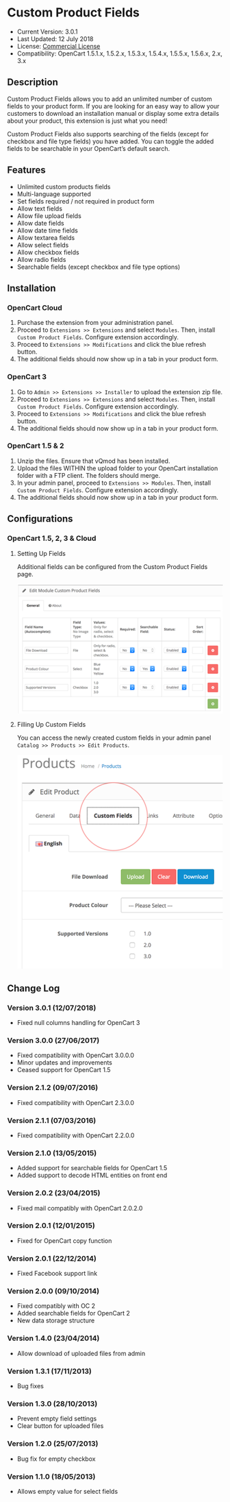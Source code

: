 # Custom Product Fields

* Current Version: 3.0.1
* Last Updated: 12 July 2018
* License: [Commercial License][1]
* Compatibility: OpenCart 1.5.1.x, 1.5.2.x, 1.5.3.x, 1.5.4.x, 1.5.5.x, 1.5.6.x, 2.x, 3.x


[1]: https://www.marketinsg.com/usage-license

## Description

Custom Product Fields allows you to add an unlimited number of custom fields to your product form. If you are looking for an easy way to allow your customers to download an installation manual or display some extra details about your product, this extension is just what you need!

Custom Product Fields also supports searching of the fields (except for checkbox and file type fields) you have added. You can toggle the added fields to be searchable in your OpenCart’s default search.

## Features

* Unlimited custom products fields
* Multi-language supported
* Set fields required / not required in product form
* Allow text fields
* Allow file upload fields
* Allow date fields
* Allow date time fields
* Allow textarea fields
* Allow select fields
* Allow checkbox fields
* Allow radio fields
* Searchable fields (except checkbox and file type options)

## Installation

### OpenCart Cloud

1. Purchase the extension from your administration panel.
2. Proceed to `Extensions >> Extensions` and select `Modules`. Then, install `Custom Product Fields`. Configure extension accordingly.
3. Proceed to `Extensions >> Modifications` and click the blue refresh button.
4. The additional fields should now show up in a tab in your product form.

### OpenCart 3

1. Go to `Admin >> Extensions >> Installer` to upload the extension zip file.
2. Proceed to `Extensions >> Extensions` and select `Modules`. Then, install `Custom Product Fields`. Configure extension accordingly.
3. Proceed to `Extensions >> Modifications` and click the blue refresh button.
4. The additional fields should now show up in a tab in your product form.

### OpenCart 1.5 & 2

1. Unzip the files. Ensure that vQmod has been installed.
2. Upload the files WITHIN the upload folder to your OpenCart installation folder with a FTP client. The folders should merge.
3. In your admin panel, proceed to `Extensions >> Modules`. Then, install `Custom Product Fields`. Configure extension accordingly.
4. The additional fields should now show up in a tab in your product form.

## Configurations

### OpenCart 1.5, 2, 3 & Cloud

1. Setting Up Fields

	Additional fields can be configured from the Custom Product Fields page.

	![Screenshot](images/custom_product_fields/image-1.png)

2. Filling Up Custom Fields

	You can access the newly created custom fields in your admin panel `Catalog >> Products >> Edit Products`.

	![Screenshot](images/custom_product_fields/image-2.png)

## Change Log

### Version 3.0.1 (12/07/2018)
* Fixed null columns handling for OpenCart 3
### Version 3.0.0 (27/06/2017)
* Fixed compatibility with OpenCart 3.0.0.0
* Minor updates and improvements
* Ceased support for OpenCart 1.5
### Version 2.1.2 (09/07/2016)
* Fixed compatibility with OpenCart 2.3.0.0
### Version 2.1.1 (07/03/2016)
* Fixed compatibility with OpenCart 2.2.0.0
### Version 2.1.0 (13/05/2015)
* Added support for searchable fields for OpenCart 1.5
* Added support to decode HTML entities on front end
### Version 2.0.2 (23/04/2015)
* Fixed mail compatibly with OpenCart 2.0.2.0
### Version 2.0.1 (12/01/2015)
* Fixed for OpenCart copy function
### Version 2.0.1 (22/12/2014)
* Fixed Facebook support link
### Version 2.0.0 (09/10/2014)
* Fixed compatibly with OC 2
* Added searchable fields for OpenCart 2
* New data storage structure
### Version 1.4.0 (23/04/2014)
* Allow download of uploaded files from admin
### Version 1.3.1 (17/11/2013)
* Bug fixes
### Version 1.3.0 (28/10/2013)
* Prevent empty field settings
* Clear button for uploaded files
### Version 1.2.0 (25/07/2013)
* Bug fix for empty checkbox
### Version 1.1.0 (18/05/2013)
* Allows empty value for select fields